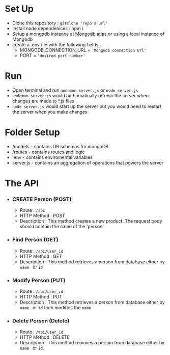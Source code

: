 # Set Up
- Clone this repository : `gitclone 'repo's url'`
- Install node dependenices : npm i
- Setup a mongodb instance at <a href="https://cloud.mongodb.com/"> Mongodb atlas </a> or using a local instance of Mongodb 
- create a .env file with the following fields:
    - MONGODB_CONNECTION_URL = `'Mongodb connection Url'`
    - PORT = `'desired port number'`

# Run
 - Open terminal and run `nodemon server.js` or `node server.js`
 - `nodemon server.js` would authomatically refresh the server when changes are made to *.js files
 - `node server.js`  would start up the server but you would need to restart the server when you make changes

 # Folder Setup
 - /models - contains DB schemas for mongoDB
 - /routes - contains routes and logic
 - .env - contains enviromental variables
 - server.js - contains an aggregation of operations that powers the server


# The  API
- ### CREATE Person (POST)
    - Route : `/api`
    - HTTP Method : POST
    - Description : This method creates a new product. The request body should contain the name of the 'person'

- ### Find Person (GET)
    - Route : `/api/user_id`
    - HTTP Method : GET
    - Description : This method retrieves a person from database either by  `name ` or  `id`

-  ### Modify Person (PUT)
    - Route : `/api/user_id`
    - HTTP Method : PUT
    - Description : This method retrieves a person from database either by  `name ` or  `id` then modifies the `name`

-  ### Delete Person (Delete)
    - Route : `/api/user_id`
    - HTTP Method : DELETE
    - Description : This method removes a person from database either by  `name ` or  `id`.